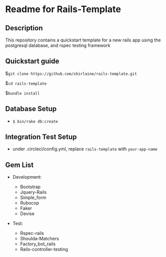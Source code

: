 # Readme for Rails-Template

## Description
This repository contains a quickstart template for a new rails app using the postgresql database, and rspec testing framework

## Quickstart guide

$`git clone https://github.com/shirlaine/rails-template.git`

$`cd rails-template`

$`bundle install`


## Database Setup
- `$ bin/rake db:create`

## Integration Test Setup
- under .circleci/config.yml, replace `rails-template` with `your-app-name`

## Gem List
- Development:
  - Bootstrap
  - Jquery-Rails
  - Simple_form
  - Rubocop
  - Faker
  - Devise

- Test:
  - Rspec-rails
  - Shoulda-Matchers
  - Factory_bot_rails
  - Rails-controller-testing
